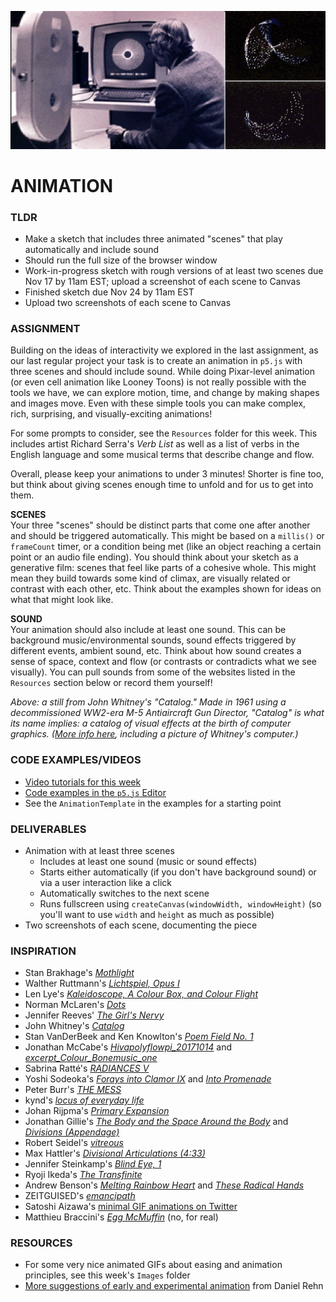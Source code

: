 ![John Whitney at his computer](https://raw.githubusercontent.com/jeffThompson/CreativeProgramming1/master/Week09_Animation/Images/JohnWhitneyAtHisComputer.gif)

# ANIMATION  

### TLDR  
* Make a sketch that includes three animated "scenes" that play automatically and include sound  
* Should run the full size of the browser window  
* Work-in-progress sketch with rough versions of at least two scenes due Nov 17 by 11am EST; upload a screenshot of each scene to Canvas  
* Finished sketch due Nov 24 by 11am EST  
* Upload two screenshots of each scene to Canvas  


### ASSIGNMENT  
Building on the ideas of interactivity we explored in the last assignment, as our last regular project your task is to create an animation in `p5.js` with three scenes and should include sound. While doing Pixar-level animation (or even cell animation like Looney Toons) is not really possible with the tools we have, we can explore motion, time, and change by making shapes and images move. Even with these simple tools you can make complex, rich, surprising, and visually-exciting animations!

For some prompts to consider, see the `Resources` folder for this week. This includes artist Richard Serra's *Verb List* as well as a list of verbs in the English language and some musical terms that describe change and flow.

Overall, please keep your animations to under 3 minutes! Shorter is fine too, but think about giving scenes enough time to unfold and for us to get into them.

**SCENES**  
Your three "scenes" should be distinct parts that come one after another and should be triggered automatically. This might be based on a `millis()` or `frameCount` timer, or a condition being met (like an object reaching a certain point or an audio file ending). You should think about your sketch as a generative film: scenes that feel like parts of a cohesive whole. This might mean they build towards some kind of climax, are visually related or contrast with each other, etc. Think about the examples shown for ideas on what that might look like.

**SOUND**  
Your animation should also include at least one sound. This can be background music/environmental sounds, sound effects triggered by different events, ambient sound, etc. Think about how sound creates a sense of space, context and flow (or contrasts or contradicts what we see visually). You can pull sounds from some of the websites listed in the `Resources` section below or record them yourself!

*Above: a still from John Whitney's "Catalog." Made in 1961 using a decommissioned WW2-era M-5 Antiaircraft Gun Director, "Catalog" is what its name implies: a catalog of visual effects at the birth of computer graphics. ([More info here](https://www.awn.com/mag/issue2.5/2.5pages/2.5moritzwhitney.html), including a picture of Whitney's computer.)*  


### CODE EXAMPLES/VIDEOS  
* [Video tutorials for this week](https://www.youtube.com/playlist?list=PLsGCUnpinsDnejs6Jx8cF2qauZaj3JMxu)  
* [Code examples in the `p5.js` Editor](https://editor.p5js.org/jeffThompson/collections/DCmcnKPsh)  
* See the `AnimationTemplate` in the examples for a starting point  


### DELIVERABLES  
* Animation with at least three scenes  
  * Includes at least one sound (music or sound effects)  
  * Starts either automatically (if you don't have background sound) or via a user interaction like a click  
  * Automatically switches to the next scene  
  * Runs fullscreen using `createCanvas(windowWidth, windowHeight)` (so you'll want to use `width` and `height` as much as possible)
* Two screenshots of each scene, documenting the piece  


### INSPIRATION  
* Stan Brakhage's [*Mothlight*](https://www.youtube.com/watch?v=XaGh0D2NXCA)  
* Walther Ruttmann's [*Lichtspiel, Opus I*](https://www.youtube.com/watch?v=aHZdDmYFZN0)  
* Len Lye's [*Kaleidoscope, A Colour Box, and Colour Flight*](https://www.youtube.com/watch?v=-DksmbDMDUU)  
* Norman McLaren's [*Dots*](https://www.youtube.com/watch?v=E3-vsKwQ0Cg)  
* Jennifer Reeves' [*The Girl's Nervy*](https://www.youtube.com/watch?v=P_9D_JB3TBA)  
* John Whitney's [*Catalog*](https://www.youtube.com/watch?v=TbV7loKp69s)  
* Stan VanDerBeek and Ken Knowlton's [*Poem Field No. 1*](https://www.youtube.com/watch?v=OsNmrCgwwQM)  
* Jonathan McCabe's [*Hivapolyflowpi_20171014*](https://vimeo.com/238159175) and [*excerpt_Colour_Bonemusic_one*](https://vimeo.com/253096080)  
* Sabrina Ratté's [*RADIANCES V*](https://vimeo.com/245596919)  
* Yoshi Sodeoka's [*Forays into Clamor IX*](https://vimeo.com/313601580) and [*Into Promenade*](https://vimeo.com/297493367)  
* Peter Burr's [*THE MESS*](https://vimeo.com/161315453)  
* kynd's [*locus of everyday life*](https://vimeo.com/102100702)  
* Johan Rijpma's [*Primary Expansion*](https://vimeo.com/54731607)  
* Jonathan Gillie's [*The Body and the Space Around the Body*](https://vimeo.com/284604090) and [*Divisions (Appendage)*](https://vimeo.com/195354644)  
* Robert Seidel's [*vitreous*](https://vimeo.com/148470865)  
* Max Hattler's [*Divisional Articulations (4:33)*](https://vimeo.com/218815513)  
* Jennifer Steinkamp's [*Blind Eye, 1*](https://www.youtube.com/watch?v=pzBnRdm6oxQ)  
* Ryoji Ikeda's [*The Transfinite*](https://www.youtube.com/watch?v=omDK2Cm2mwo)  
* Andrew Benson's [*Melting Rainbow Heart*](https://vimeo.com/79273630) and [*These Radical Hands*](https://vimeo.com/35479926)  
* ZEITGUISED's [*emancipath*](https://www.zeitguised.com/emancipath#monobloc1-1)  
* Satoshi Aizawa's [minimal GIF animations on Twitter](https://twitter.com/satoshi_aizawa?s=11)  
* Matthieu Braccini's [*Egg McMuffin*](https://vimeo.com/354894903) (no, for real)  


### RESOURCES  
* For some very nice animated GIFs about easing and animation principles, see this week's `Images` folder  
* [More suggestions of early and experimental animation](http://zzz.softdetours.com/animation) from Daniel Rehn

